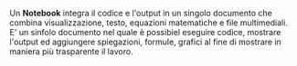 Un **Notebook** integra il codice e l'output in un singolo documento che combina visualizzazione, testo, equazioni matematiche e file multimediali.<br />
E' un sinfolo documento nel quale è possibiel eseguire codice, mostrare l'output ed aggiungere spiegazioni, formule, grafici al fine di mostrare in maniera più trasparente il lavoro.<br />